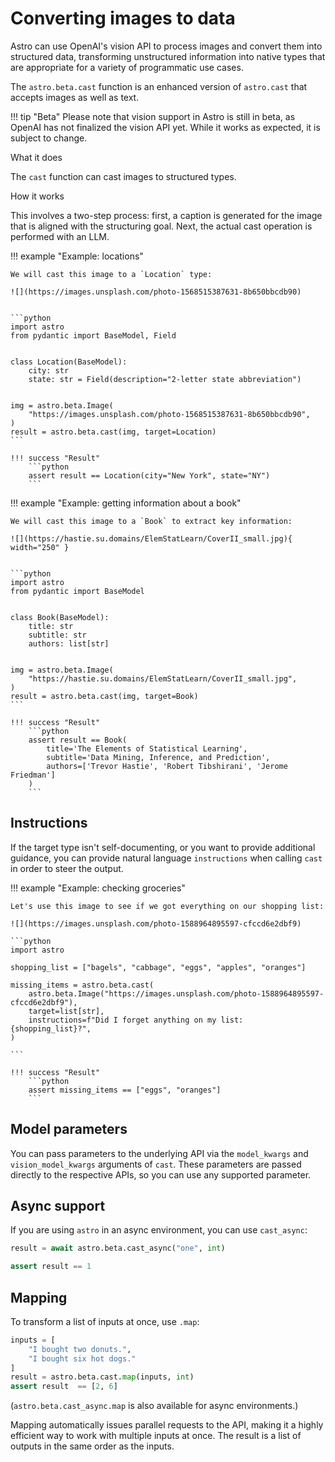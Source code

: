 # Converting images to data

Astro can use OpenAI's vision API to process images and convert them into structured data, transforming unstructured information into native types that are appropriate for a variety of programmatic use cases.

The `astro.beta.cast` function is an enhanced version of `astro.cast` that accepts images as well as text.

!!! tip "Beta"
    Please note that vision support in Astro is still in beta, as OpenAI has not finalized the vision API yet. While it works as expected, it is subject to change.

<div class="admonition abstract">
  <p class="admonition-title">What it does</p>
  <p>
    The <code>cast</code> function can cast images to structured types.
  </p>
</div>

<div class="admonition info">
  <p class="admonition-title">How it works</p>
  <p>
    
  This involves a two-step process: first, a caption is generated for the image that is aligned with the structuring goal. Next, the actual cast operation is performed with an LLM.

  </p>
</div>


!!! example "Example: locations"

    We will cast this image to a `Location` type:

    ![](https://images.unsplash.com/photo-1568515387631-8b650bbcdb90)


    ```python
    import astro
    from pydantic import BaseModel, Field


    class Location(BaseModel):
        city: str
        state: str = Field(description="2-letter state abbreviation")


    img = astro.beta.Image(
        "https://images.unsplash.com/photo-1568515387631-8b650bbcdb90",
    )
    result = astro.beta.cast(img, target=Location)
    ```

    !!! success "Result"
        ```python
        assert result == Location(city="New York", state="NY")
        ```

!!! example "Example: getting information about a book"

    We will cast this image to a `Book` to extract key information:

    ![](https://hastie.su.domains/ElemStatLearn/CoverII_small.jpg){ width="250" }


    ```python
    import astro
    from pydantic import BaseModel


    class Book(BaseModel):
        title: str
        subtitle: str
        authors: list[str]


    img = astro.beta.Image(
        "https://hastie.su.domains/ElemStatLearn/CoverII_small.jpg",
    )
    result = astro.beta.cast(img, target=Book)
    ```

    !!! success "Result"
        ```python
        assert result == Book(
            title='The Elements of Statistical Learning',
            subtitle='Data Mining, Inference, and Prediction',
            authors=['Trevor Hastie', 'Robert Tibshirani', 'Jerome Friedman']
        )
        ```

## Instructions

If the target type isn't self-documenting, or you want to provide additional guidance, you can provide natural language `instructions` when calling `cast` in order to steer the output. 


!!! example "Example: checking groceries"

    Let's use this image to see if we got everything on our shopping list:

    ![](https://images.unsplash.com/photo-1588964895597-cfccd6e2dbf9)

    ```python
    import astro

    shopping_list = ["bagels", "cabbage", "eggs", "apples", "oranges"]
    
    missing_items = astro.beta.cast(
        astro.beta.Image("https://images.unsplash.com/photo-1588964895597-cfccd6e2dbf9"), 
        target=list[str], 
        instructions=f"Did I forget anything on my list: {shopping_list}?",
    )

    ```

    !!! success "Result"
        ```python
        assert missing_items == ["eggs", "oranges"]
        ```

## Model parameters
You can pass parameters to the underlying API via the `model_kwargs` and `vision_model_kwargs` arguments of `cast`. These parameters are passed directly to the respective APIs, so you can use any supported parameter.

## Async support
If you are using `astro` in an async environment, you can use `cast_async`:

```python
result = await astro.beta.cast_async("one", int) 

assert result == 1
```

## Mapping

To transform a list of inputs at once, use `.map`:

```python
inputs = [
    "I bought two donuts.",
    "I bought six hot dogs."
]
result = astro.beta.cast.map(inputs, int)
assert result  == [2, 6]
```

(`astro.beta.cast_async.map` is also available for async environments.)

Mapping automatically issues parallel requests to the API, making it a highly efficient way to work with multiple inputs at once. The result is a list of outputs in the same order as the inputs.